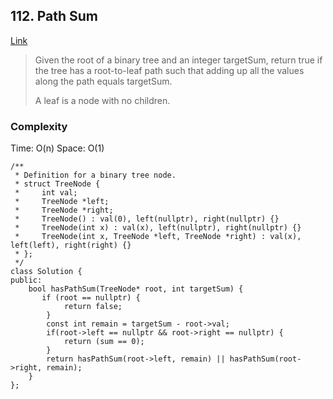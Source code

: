 ## 112. Path Sum

[Link](https://leetcode.com/problems/path-sum/)

> Given the root of a binary tree and an integer targetSum, return true if the tree has a root-to-leaf path such that adding up all the values along the path equals targetSum.
> 
> A leaf is a node with no children.


### Complexity
Time: O(n)
Space: O(1)

```
/**
 * Definition for a binary tree node.
 * struct TreeNode {
 *     int val;
 *     TreeNode *left;
 *     TreeNode *right;
 *     TreeNode() : val(0), left(nullptr), right(nullptr) {}
 *     TreeNode(int x) : val(x), left(nullptr), right(nullptr) {}
 *     TreeNode(int x, TreeNode *left, TreeNode *right) : val(x), left(left), right(right) {}
 * };
 */
class Solution {
public:
    bool hasPathSum(TreeNode* root, int targetSum) {
       if (root == nullptr) {
            return false;
        }
        const int remain = targetSum - root->val;
        if(root->left == nullptr && root->right == nullptr) {
            return (sum == 0);
        } 
        return hasPathSum(root->left, remain) || hasPathSum(root->right, remain);
    }
};
```
